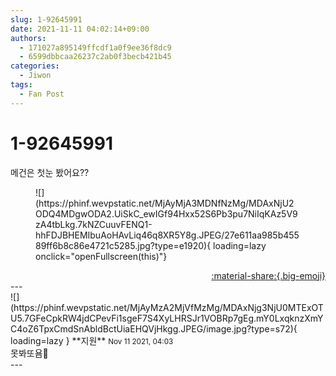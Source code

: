 ```yaml
---
slug: 1-92645991
date: 2021-11-11 04:02:14+09:00
authors:
  - 171027a895149ffcdf1a0f9ee36f8dc9
  - 6599dbbcaa26237c2ab0f3becb421b45
categories:
  - Jiwon
tags:
  - Fan Post
---
```


# 1-92645991

<div class="post-container" markdown="1">
<div class="content-container md-sidebar__scrollwrap" markdown="1">

메건은 첫눈 봤어요??
<figure markdown="1">
![](https://phinf.wevpstatic.net/MjAyMjA3MDNfNzMg/MDAxNjU2ODQ4MDgwODA2.UiSkC_ewIGf94Hxx52S6Pb3pu7NiIqKAz5V9zA4tbLkg.7kNZCuuvFENQ1-hhFDJBHEMIbuAoHAvLiq46q8XR5Y8g.JPEG/27e611aa985b45589ff6b8c86e4721c5285.jpg?type=e1920){ loading=lazy onclick="openFullscreen(this)"}
</figure>


</div>
</div>

<div style="text-align: right;" markdown="1">
<a href="https://weverse.io/fromis9/fanpost/1-92645991" style="text-align: right;">:material-share:{.big-emoji}</a>
</div>
---

<div class="comments-container md-sidebar__scrollwrap" markdown="1">
<div class="comment" markdown="1">
<div class='id-container' markdown="1">
![](https://phinf.wevpstatic.net/MjAyMzA2MjVfMzMg/MDAxNjg3NjU0MTExOTU5.7GFeCpkRW4jdCPevFi1sgeF7S4XyLHRSJr1VOBRp7gEg.mY0LxqknzXmYC4oZ6TpxCmdSnAbldBctUiaEHQVjHkgg.JPEG/image.jpg?type=s72){ loading=lazy }
**<span class="artist">지원</span>** <small>Nov 11 2021, 04:03</small><br>
</div>
<div class='comment-body' markdown="1">
못봐또욤🥺
</div>
</div>
</div>
---
